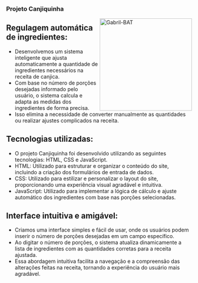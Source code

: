 ### Projeto Canjiquinha

<img align="right" alt="Gabril-BAT" height="250" width="250" src="https://cdn-icons-png.flaticon.com/512/2979/2979329.png">

## Regulagem automática de ingredientes:

- Desenvolvemos um sistema inteligente que ajusta automaticamente a quantidade de ingredientes necessários na receita de canjica.
- Com base no número de porções desejadas informado pelo usuário, o sistema calcula e adapta as medidas dos ingredientes de forma precisa.
- Isso elimina a necessidade de converter manualmente as quantidades ou realizar ajustes complicados na receita.

## Tecnologias utilizadas:

- O projeto Canjiquinha foi desenvolvido utilizando as seguintes tecnologias: HTML, CSS e JavaScript.
- HTML: Utilizado para estruturar e organizar o conteúdo do site, incluindo a criação dos formulários de entrada de dados.
- CSS: Utilizado para estilizar e personalizar o layout do site, proporcionando uma experiência visual agradável e intuitiva.
- JavaScript: Utilizado para implementar a lógica de cálculo e ajuste automático dos ingredientes com base nas porções selecionadas.

## Interface intuitiva e amigável:

- Criamos uma interface simples e fácil de usar, onde os usuários podem inserir o número de porções desejadas em um campo específico.
- Ao digitar o número de porções, o sistema atualiza dinamicamente a lista de ingredientes com as quantidades corretas para a receita ajustada.
- Essa abordagem intuitiva facilita a navegação e a compreensão das alterações feitas na receita, tornando a experiência do usuário mais agradável.
